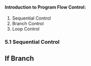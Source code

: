 #### Introduction to Program Flow Control:
1. Sequential Control
2. Branch Control
3. Loop Control

### 5.1 Sequential Control
## If Branch
